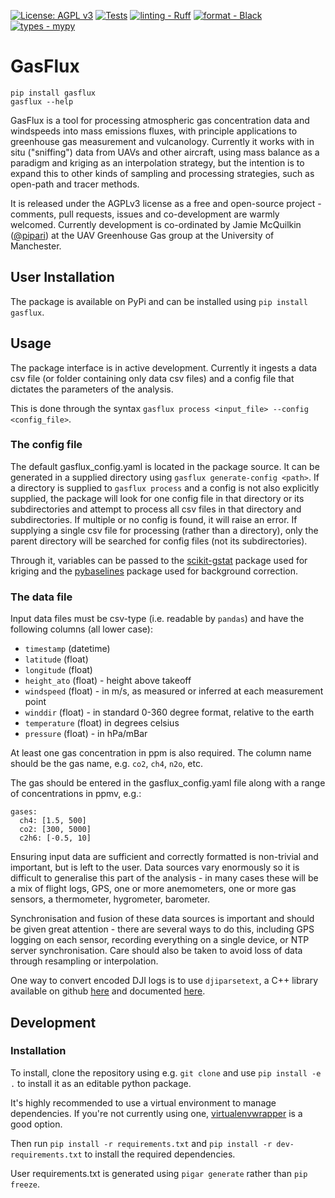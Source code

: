 
[![License: AGPL v3](https://img.shields.io/badge/License-AGPL%20v3-blue.svg)](https://www.gnu.org/licenses/agpl-3.0)
[![Tests](https://github.com/gasflux/gasflux/workflows/CI/badge.svg)](https://github.com/gasflux/gasflux/actions?query=workflow%3A%22CI%22)
[![linting - Ruff](https://img.shields.io/endpoint?url=https://raw.githubusercontent.com/charliermarsh/ruff/main/assets/badge/v0.json)](https://github.com/charliermarsh/ruff)
[![format - Black](https://img.shields.io/badge/format-black-000000.svg)](https://github.com/psf/black)
[![types - mypy](https://img.shields.io/badge/types-mypy-blue.svg)](https://github.com/python/mypy)

# GasFlux

`pip install gasflux` \
`gasflux --help`

GasFlux is a tool for processing atmospheric gas concentration data and windspeeds into mass emissions fluxes, with principle applications to greenhouse gas measurement and vulcanology. Currently it works with in situ ("sniffing") data from UAVs and other aircraft, using mass balance as a paradigm and kriging as an interpolation strategy, but the intention is to expand this to other kinds of sampling and processing strategies, such as open-path and tracer methods.

It is released under the AGPLv3 license as a free and open-source project - comments, pull requests, issues and co-development are warmly welcomed. Currently development is co-ordinated by Jamie McQuilkin ([@pipari](https://github.com/pipari)) at the UAV Greenhouse Gas group at the University of Manchester.

## User Installation

The package is available on PyPi and can be installed using `pip install gasflux`.

## Usage

The package interface is in active development. Currently it ingests a data csv file (or folder containing only data csv files) and a config file that dictates the parameters of the analysis.

This is done through the syntax `gasflux process <input_file> --config <config_file>`.

### The config file

The default gasflux_config.yaml is located in the package source. It can be generated in a supplied directory using `gasflux generate-config <path>`. If a directory is supplied to `gasflux process` and a config is not also explicitly supplied, the package will look for one config file in that directory or its subdirectories and attempt to process all csv files in that directory and subdirectories. If multiple or no config is found, it will raise an error. If supplying a single csv file for processing (rather than a directory), only the parent directory will be searched for config files (not its subdirectories).

Through it, variables can be passed to the [scikit-gstat](https://scikit-gstat.readthedocs.io/en/latest/) package used for kriging and the [pybaselines](https://pybaselines.readthedocs.io/en/latest/) package used for background correction.

### The data file

Input data files must be csv-type (i.e. readable by `pandas`) and have the following columns (all lower case):

- `timestamp` (datetime)
- `latitude` (float)
- `longitude` (float)
- `height_ato` (float) - height above takeoff
- `windspeed` (float) - in m/s, as measured or inferred at each measurement point
- `winddir` (float) - in standard 0-360 degree format, relative to the earth
- `temperature` (float) in degrees celsius
- `pressure` (float) - in hPa/mBar

At least one gas concentration in ppm is also required. The column name should be the gas name, e.g. `co2`, `ch4`, `n2o`, etc.

The gas should be entered in the gasflux_config.yaml file along with a range of concentrations in ppmv, e.g.:

```
gases:
  ch4: [1.5, 500]
  co2: [300, 5000]
  c2h6: [-0.5, 10]
```

Ensuring input data are sufficient and correctly formatted is non-trivial and important, but is left to the user. Data sources vary enormously so it is difficult to generalise this part of the analysis - in many cases these will be a mix of flight logs, GPS, one or more anemometers, one or more gas sensors, a thermometer, hygrometer, barometer.

Synchronisation and fusion of these data sources is important and should be given great attention - there are several ways to do this, including GPS logging on each sensor, recording everything on a single device, or NTP server synchronisation. Care should also be taken to avoid loss of data through resampling or interpolation.

One way to convert encoded DJI logs is to use `djiparsetext`, a C++ library available on github [here](https://github.com/uav4geo/djiparsetxt) and documented [here](http://djilogs.live555.com/).

## Development

### Installation

To install, clone the repository using e.g. `git clone` and use  `pip install -e .` to install it as an editable python package.

It's highly recommended to use a virtual environment to manage dependencies. If you're not currently using one, [virtualenvwrapper](https://virtualenvwrapper.readthedocs.io/en/latest/install.html) is a good option.

Then run `pip install -r requirements.txt` and `pip install -r dev-requirements.txt` to install the required dependencies.

User requirements.txt is generated using `pigar generate` rather than `pip freeze`.
